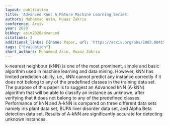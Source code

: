 ```yaml
---
layout: publication
title: 'Advanced Knn: A Mature Machine Learning Series'
authors: Muhammad Asim, Muaaz Zakria
conference: Arxiv
year: 2020
bibkey: asim2020advanced
citations: 3
additional_links: [{name: Paper, url: 'https://arxiv.org/abs/2003.00415'}]
tags: ["Evaluation"]
short_authors: Muhammad Asim, Muaaz Zakria
---
```

k-nearest neighbour (kNN) is one of the most prominent, simple and basic
algorithm used in machine learning and data mining. However, kNN has limited
prediction ability, i.e., kNN cannot predict any instance correctly if it does
not belong to any of the predefined classes in the training data set. The
purpose of this paper is to suggest an Advanced kNN (A-kNN) algorithm that will
be able to classify an instance as unknown, after verifying that it does not
belong to any of the predefined classes. Performance of kNN and A-kNN is
compared on three different data sets namely iris plant data set, BUPA liver
disorder data set, and Alpha Beta detection data set. Results of A-kNN are
significantly accurate for detecting unknown instances.